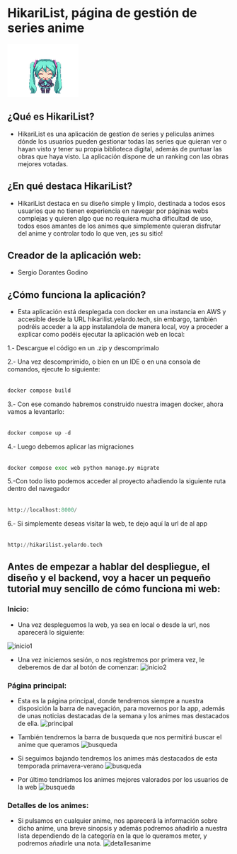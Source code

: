 # HikariList, página de gestión de series anime

![miku](imagenes/47tj.gif)

## ¿Qué es HikariList?
- HikariList es una aplicación de gestíon de series y peliculas animes dónde los usuarios pueden gestionar todas las series que quieran ver o hayan visto y tener su propia biblioteca digital, además de puntuar las obras que haya visto. La aplicación dispone de un ranking con las obras mejores votadas.

## ¿En qué destaca HikariList?
- HikariList destaca en su diseño simple y limpio, destinada a todos esos usuarios que no tienen experiencia en navegar por páginas webs complejas y quieren algo que no requiera mucha dificultad de uso, todos esos amantes de los animes que simplemente quieran disfrutar del anime y controlar todo lo que ven, ¡es su sitio!

## Creador de la aplicación web:
- Sergio Dorantes Godino

## ¿Cómo funciona la aplicación?
- Esta aplicación está desplegada con docker en una instancia en AWS y accesible desde la URL hikarilist.yelardo.tech, sin embargo, también podréis acceder a la app instalandola de manera local, voy a proceder a explicar como podéis ejecutar la aplicación web en local:

 1.- Descargue el código en un .zip y descomprimalo
 
 2.- Una vez descomprimido, o bien en un IDE o en una consola de comandos, ejecute lo siguiente:
 ```python

docker compose build

````
3.- Con ese comando habremos construido nuestra imagen docker, ahora vamos a levantarlo: 
```python

docker compose up -d

````
4.- Luego debemos aplicar las migraciones 
```python

docker compose exec web python manage.py migrate

````
5.-Con todo listo podemos acceder al proyecto añadiendo la siguiente ruta dentro del navegador
```python

http://localhost:8000/

````
6.- Si simplemente deseas visitar la web, te dejo aquí la url de al app
```python

http://hikarilist.yelardo.tech

````
## Antes de empezar a hablar del despliegue, el diseño y el backend, voy a hacer un pequeño tutorial muy sencillo de cómo funciona mi web: 

### Inicio:
- Una vez despleguemos la web, ya sea en local o desde la url, nos aparecerá lo siguiente:

![inicio1](imagenes/inicio.PNG)


- Una vez iniciemos sesión, o nos registremos por primera vez, le deberemos de dar al botón de comenzar:
![inicio2](imagenes/Captura.PNG)


### Página principal:
 - Esta es la página principal, donde tendremos siempre a nuestra disposición la barra de navegación, para movernos por la app, además de unas noticias destacadas de la semana y los animes mas destacados de ella.
![principal](imagenes/principal.PNG)


 - También tendremos la barra de busqueda que nos permitirá buscar el anime que queramos 
![busqueda](imagenes/buscador.PNG)

- Si seguimos bajando tendremos los animes más destacados de esta temporada primavera-verano
![busqueda](imagenes/emision.PNG)

- Por último tendríamos los animes mejores valorados por los usuarios de la web
![busqueda](imagenes/mejoresvalorados.PNG)

### Detalles de los animes:

- Si pulsamos en cualquier anime, nos aparecerá la información sobre dicho anime, una breve sinopsis y además podremos añadirlo a nuestra lista dependiendo de la categoría en la que lo queramos meter, y podremos añadirle una nota.
 ![detallesanime](imagenes/detallesanime.PNG)




  





 

 
  




